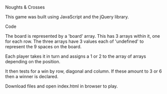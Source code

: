 Noughts & Crosses

This game was built using JavaScript and the jQuery library.

Code

The board is represented by a 'board' array. This has 3 arrays within it, one for each row. The three arrays have 3 values each of 'undefined' to represent the 9 spaces on the board.

Each player takes it in turn and assigns a 1 or 2 to the array of arrays depending on the position.

It then tests for a win by row, diagonal and column. If these amount to 3 or 6 then a winner is declared.

Download files and open index.html in browser to play.